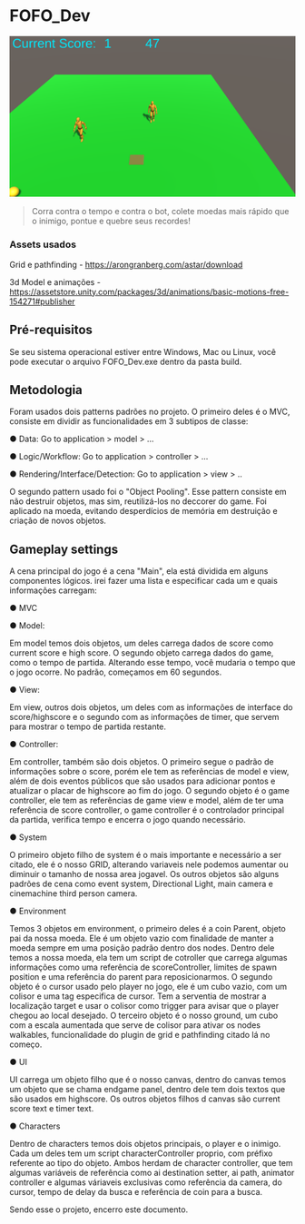 # FOFO_Dev
<img src="game.png" alt="game">

> Corra contra o tempo e contra o bot, colete moedas mais rápido que o inimigo, pontue e quebre seus recordes!

### Assets usados
Grid e pathfinding - https://arongranberg.com/astar/download

3d Model e animações - https://assetstore.unity.com/packages/3d/animations/basic-motions-free-154271#publisher

## Pré-requisitos
Se seu sistema operacional estiver entre Windows, Mac ou Linux, você pode executar o arquivo FOFO_Dev.exe dentro da pasta build.

## Metodologia
Foram usados dois patterns padrões no projeto. O primeiro deles é o MVC, consiste em dividir as funcionalidades em 3 subtipos de classe:
  
  ● Data: Go to application > model > ...
  
  ● Logic/Workflow: Go to application > controller > ...
  
  ● Rendering/Interface/Detection: Go to application > view > ..

O segundo pattern usado foi o "Object Pooling". Esse pattern consiste em não destruir objetos, mas sim, reutilizá-los no deccorer do game. Foi aplicado na moeda, evitando desperdícios de memória em destruição e criação de novos objetos.

## Gameplay settings
A cena principal do jogo é a cena "Main", ela está dividida em alguns componentes lógicos. irei fazer uma lista e especificar cada um e quais informações carregam:

● MVC

● Model: 

Em model temos dois objetos, um deles carrega dados de score como current score e high score. O segundo objeto carrega dados do game, como o tempo de partida.         Alterando esse tempo, você mudaria o tempo que o jogo ocorre. No padrão, começamos em 60 segundos.

● View:

Em view, outros dois objetos, um deles com as informações de interface do score/highscore e o segundo com as informações de timer, que servem para mostrar o           tempo de partida restante.

● Controller:

Em controller, também são dois objetos. O primeiro segue o padrão de informações sobre o score, porém ele tem as referências de model e view, além de dois             eventos públicos que são usados para adicionar pontos e atualizar o placar de highscore ao fim do jogo. O segundo objeto é o game controller, ele tem as               referências de game view e model, além de ter uma referência de score controller, o game controller é o controlador principal da partida, verifica tempo e             encerra o jogo quando necessário.

● System

O primeiro objeto filho de system é o mais importante e necessário a ser citado, ele é o nosso GRID, alterando variaveis nele podemos aumentar ou diminuir o            tamanho de nossa area jogavel. Os outros objetos são alguns padrões de cena como event system, Directional Light, main camera e cinemachine third person camera.

● Environment
   
  Temos 3 objetos em environment, o primeiro deles é a coin Parent, objeto pai da nossa moeda. Ele é um objeto vazio com finalidade de manter a moeda sempre em uma      posição padrão dentro dos nodes. Dentro dele temos a nossa moeda, ela tem um script de cotroller que carrega algumas informações como uma referência de                scoreController, limites de spawn position e uma referência do parent para reposicionarmos. 
  O segundo objeto é o cursor usado pelo player no jogo, ele é um cubo vazio, com um colisor e uma tag especifica de cursor. Tem a serventia de mostrar a                localização target e usar o colisor como trigger para avisar que o player chegou ao local desejado. 
  O terceiro objeto é o nosso ground, um cubo com a escala aumentada que serve de colisor para ativar os nodes walkables, funcionalidade do plugin de grid e            pathfinding citado lá no começo. 
      
● UI
    
UI carrega um objeto filho que é o nosso canvas, dentro do canvas temos um objeto que se chama endgame panel, dentro dele tem dois textos que são usados em             highscore. Os outros objetos filhos d canvas são current score text e timer text.
    
● Characters
      
Dentro de characters temos dois objetos principais, o player e o inimigo. Cada um deles tem um script characterController proprio, com préfixo referente ao tipo      do objeto. Ambos herdam de character controller, que tem algumas variáveis de referência como ai destination setter, ai path, animator controller e algumas            váriaveis exclusivas como referência da camera, do cursor, tempo de delay da busca e referência de coin para a busca.
      
Sendo esse o projeto, encerro este documento.
